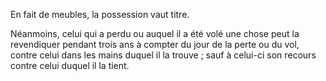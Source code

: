   
 En fait de meubles, la possession vaut titre.  

  
 Néanmoins, celui qui a perdu ou auquel il a été volé une chose peut la revendiquer pendant trois ans à compter du jour de la perte ou du vol, contre celui dans les mains duquel il la trouve ; sauf à celui-ci son recours contre celui duquel il la tient.  
